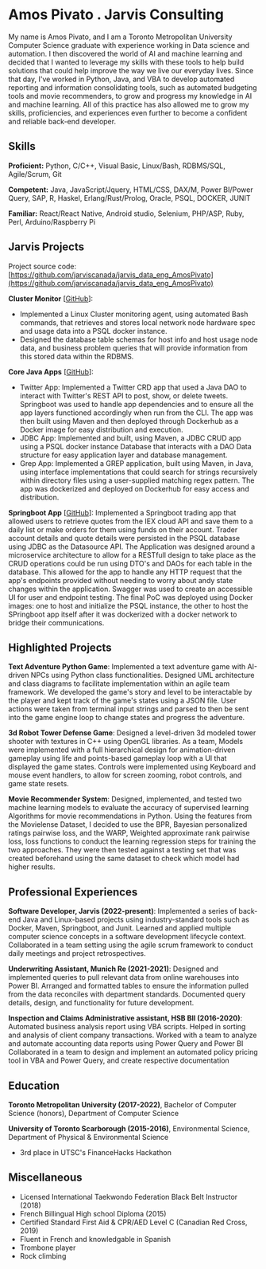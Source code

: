 # Amos Pivato . Jarvis Consulting

My name is Amos Pivato, and I am a Toronto Metropolitan University Computer Science graduate with experience working in Data science and automation.  I then discovered the world of AI and machine learning and decided that I wanted to leverage my skills with these tools to help build solutions that could help improve the way we live our everyday lives.  Since that day, I've worked in Python, Java, and VBA to develop automated reporting and information consolidating tools, such as automated budgeting tools and movie recommenders, to grow and progress my knowledge in AI and machine learning.  All of this practice has also allowed me to grow my skills, proficiencies, and experiences even further to become a confident and reliable back-end developer.

## Skills

**Proficient:** Python, C/C++, Visual Basic, Linux/Bash, RDBMS/SQL, Agile/Scrum, Git

**Competent:** Java, JavaScript/Jquery, HTML/CSS, DAX/M, Power BI/Power Query, SAP, R, Haskel, Erlang/Rust/Prolog, Oracle, PSQL, DOCKER, JUNIT

**Familiar:** React/React Native, Android studio, Selenium, PHP/ASP, Ruby, Perl, Arduino/Raspberry Pi

## Jarvis Projects

Project source code: [https://github.com/jarviscanada/jarvis_data_eng_AmosPivato](https://github.com/jarviscanada/jarvis_data_eng_AmosPivato)


**Cluster Monitor** [[GitHub](https://github.com/jarviscanada/jarvis_data_eng_AmosPivato/tree/master/linux_sql)]:
      
  - Implemented a Linux Cluster monitoring agent, using automated Bash commands, that retrieves and stores local network node hardware spec and usage data into a PSQL docker instance.
  - Designed the database table schemas for host info and host usage node data, and business problem queries that will provide information from this stored data within the RDBMS.

**Core Java Apps** [[GitHub](https://github.com/jarviscanada/jarvis_data_eng_AmosPivato/tree/master/core_java)]:
      
  - Twitter App: Implemented a Twitter CRD app that used a Java DAO to interact with Twitter's REST API to post, show, or delete tweets. Springboot was used to handle app dependencies and to ensure all the app layers functioned accordingly when run from the CLI.   The app was then built using Maven and then deployed through Dockerhub as a Docker image for easy distribution and execution.
  - JDBC App: Implemented and built, using Maven, a JDBC CRUD app using a PSQL docker instance Database that interacts with a DAO Data structure for easy application layer and database management.
  - Grep App: Implemented a GREP application, built using Maven, in Java, using interface implementations that could search for strings recursively within directory files using a user-supplied matching regex pattern. The app was dockerized and deployed on Dockerhub for easy access and distribution.

**Springboot App** [[GitHub](https://github.com/jarviscanada/jarvis_data_eng_AmosPivato/tree/master/springboot)]: Implemented a Springboot trading app that allowed users to retrieve quotes from the IEX cloud API and save them to a daily list or make orders for them using funds on their account.  Trader account details and quote details were persisted in the PSQL database using JDBC as the Datasource API.  The Application was designed around a microservice architecture to allow for a RESTfull design to take place as the CRUD operations could be run using DTO's and DAOs for each table in the database.  This allowed for the app to handle any HTTP request that the app's endpoints provided without needing to worry about andy state changes within the application.  Swagger was used to create an accessible UI for user and endpoint testing.  The final PoC was deployed using Docker images: one to host and initialize the PSQL instance, the other to host the SPringboot app itself after it was dockerized with a docker network to bridge their communications.


## Highlighted Projects
**Text Adventure Python Game**: Implemented a text adventure game with AI-driven NPCs using Python class functionalities.  Designed UML architecture and class diagrams to facilitate implementation within an agile team framework.  We developed the game's story and level to be interactable by the player and kept track of the game's states using a JSON file.  User actions were taken from terminal input strings and parsed to then be sent into the game engine loop to change states and progress the adventure.

**3d Robot Tower Defense Game**: Designed a level-driven 3d modeled tower shooter with textures in C++ using OpenGL libraries.  As a team, Models were implemented with a full hierarchical design for animation-driven gameplay using life and points-based gameplay loop with a UI that displayed the game states.  Controls  were implemented using Keyboard and mouse event handlers, to allow for screen zooming, robot controls, and game state resets.

**Movie Recommender System**: Designed, implemented, and tested two machine learning models to evaluate the accuracy of supervised learning Algorithms for movie recommendations in Python.  Using the features from the Movielense Dataset, I decided to use the BPR, Bayesian personalized ratings pairwise loss, and the WARP, Weighted approximate rank pairwise loss, loss functions to conduct the learning regression steps for training the two approaches.  They were then tested against a testing set that was created beforehand using the same dataset  to check which model had higher results.


## Professional Experiences

**Software Developer, Jarvis (2022-present)**: Implemented a series of back-end Java and Linux-based projects using industry-standard tools such as Docker, Maven, Springboot, and Junit. Learned and applied multiple computer science concepts in a software development lifecycle context. Collaborated in a team setting using the agile scrum framework to conduct daily meetings and project retrospectives.

**Underwriting Assistant, Munich Re (2021-2021)**: Designed and implemented queries to pull relevant data from online warehouses into Power BI. Arranged and formatted tables to ensure the information pulled from the data reconciles with department standards. Documented query details, design, and functionality for future development.

**Inspection and Claims Administrative assistant, HSB BII (2016-2020)**: Automated business analysis report using VBA scripts. Helped in sorting and analysis of client company transactions. Worked with a team to analyze and automate accounting data reports using Power Query and Power BI Collaborated in a team to design and implement an automated policy pricing tool in VBA and Power Query, and create respective documentation


## Education
**Toronto Metropolitan University (2017-2022)**, Bachelor of Computer Science (honors), Department of Computer Science

**University of Toronto Scarborough (2015-2016)**, Environmental Science, Department of Physical & Environmental Science
- 3rd place in UTSC's FinanceHacks Hackathon


## Miscellaneous
- Licensed International Taekwondo Federation Black Belt Instructor (2018)
- French Billingual High school Diploma (2015)
- Certified Standard First Aid & CPR/AED Level C (Canadian Red Cross, 2019)
- Fluent in French and knowledgable in Spanish
- Trombone player
- Rock climbing